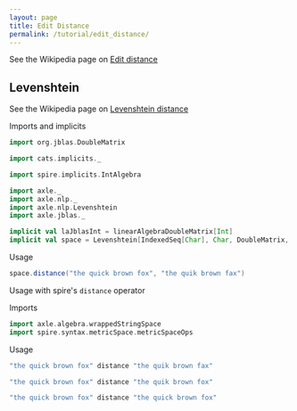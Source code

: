 ```yaml
---
layout: page
title: Edit Distance
permalink: /tutorial/edit_distance/
---
```


See the Wikipedia page on [Edit distance](https://en.wikipedia.org/wiki/Edit_distance)

## Levenshtein

See the Wikipedia page on [Levenshtein distance](https://en.wikipedia.org/wiki/Levenshtein_distance)

Imports and implicits

```scala mdoc:silent
import org.jblas.DoubleMatrix

import cats.implicits._

import spire.implicits.IntAlgebra

import axle._
import axle.nlp._
import axle.nlp.Levenshtein
import axle.jblas._

implicit val laJblasInt = linearAlgebraDoubleMatrix[Int]
implicit val space = Levenshtein[IndexedSeq[Char], Char, DoubleMatrix, Int]()
```

Usage

```scala mdoc
space.distance("the quick brown fox", "the quik brown fax")
```

Usage with spire's `distance` operator

Imports

```scala mdoc:silent
import axle.algebra.wrappedStringSpace
import spire.syntax.metricSpace.metricSpaceOps
```

Usage

```scala mdoc
"the quick brown fox" distance "the quik brown fax"

"the quick brown fox" distance "the quik brown fox"

"the quick brown fox" distance "the quick brown fox"
```
